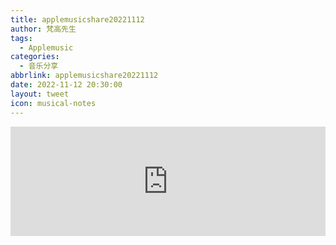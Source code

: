 ```yaml
---
title: applemusicshare20221112
author: 梵高先生
tags:
  - Applemusic
categories:
  - 音乐分享
abbrlink: applemusicshare20221112
date: 2022-11-12 20:30:00
layout: tweet
icon: musical-notes
---
```


<iframe allow="autoplay *; encrypted-media *; fullscreen *; clipboard-write" frameborder="0" height="175" style="width:100%;max-width:660px;overflow:hidden;background:transparent;" sandbox="allow-forms allow-popups allow-same-origin allow-scripts allow-storage-access-by-user-activation allow-top-navigation-by-user-activation" src="https://embed.music.apple.com/cn/album/%E3%83%91%E3%83%97%E3%83%AA%E3%82%AB/1538265733?i=1538265738"></iframe>

